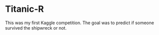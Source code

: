 # Titanic-R
This was my first Kaggle competition. The goal was to predict if someone survived the shipwreck or not. 
